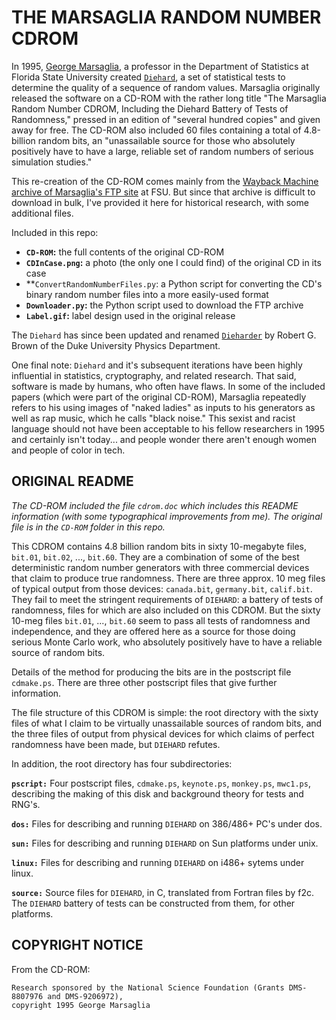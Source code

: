 # THE MARSAGLIA RANDOM NUMBER CDROM

In 1995, [George Marsaglia](https://en.wikipedia.org/wiki/George_Marsaglia), a professor in the Department of Statistics at Florida State University created [`Diehard`](https://en.wikipedia.org/wiki/Diehard_tests), a set of statistical tests to determine the quality of a sequence of random values. Marsaglia originally released the software on a CD-ROM with the rather long title "The Marsaglia Random Number CDROM, Including the Diehard Battery of Tests of Randomness," pressed in an edition of "several hundred copies" and given away for free. The CD-ROM also included 60 files containing a total of 4.8-billion random bits, an "unassailable source for those who absolutely positively have to have a large, reliable set of random numbers of serious simulation studies."

This re-creation of the CD-ROM comes mainly from the [Wayback Machine archive of Marsaglia's FTP site](https://web.archive.org/web/20160119150146/http://stat.fsu.edu/pub/diehard/cdrom/) at FSU. But since that archive is difficult to download in bulk, I've provided it here for historical research, with some additional files.

Included in this repo:  
* **`CD-ROM`:** the full contents of the original CD-ROM  
* **`CDInCase.png`:** a photo (the only one I could find) of the original CD in its case  
* **`ConvertRandomNumberFiles.py`: a Python script for converting the CD's binary random number files into a more easily-used format  
* **`Downloader.py`:** the Python script used to download the FTP archive  
* **`Label.gif`:** label design used in the original release  

The `Diehard` has since been updated and renamed [`Dieharder`](https://webhome.phy.duke.edu/~rgb/General/dieharder.php) by Robert G. Brown of the Duke University Physics Department.

One final note: `Diehard` and it's subsequent iterations have been highly influential in statistics, cryptography, and related research. That said, software is made by humans, who often have flaws. In some of the included papers (which were part of the original CD-ROM), Marsaglia repeatedly refers to his using images of "naked ladies" as inputs to his generators as well as rap music, which he calls "black noise." This sexist and racist language should not have been acceptable to his fellow researchers in 1995 and certainly isn't today... and people wonder there aren't enough women and people of color in tech.


## ORIGINAL README  
*The CD-ROM included the file `cdrom.doc` which includes this README information (with some typographical improvements from me). The original file is in the `CD-ROM` folder in this repo.*

This CDROM contains 4.8 billion random bits in sixty 10-megabyte files, `bit.01`, `bit.02`, ..., `bit.60`. They are a combination of some of the best deterministic random number generators with three commercial devices that claim to produce true randomness. There are three approx. 10 meg files of typical output from those devices: `canada.bit`, `germany.bit`, `calif.bit`. They fail to meet the stringent requirements of `DIEHARD`: a battery of tests of randomness, files for which are also included on this CDROM. But the sixty 10-meg files `bit.01`, ..., `bit.60` seem to pass all tests of randomness and independence, and they are offered here as a source for those doing serious Monte Carlo work, who absolutely positively have to have a reliable source of random bits. 

Details of the method for producing the bits are in the postscript file `cdmake.ps`. There are three other postscript files that give further information.

The file structure of this CDROM is simple: the root directory with
the sixty files of what I claim to be virtually unassailable sources
of random bits, and the three files of output from physical devices
for which claims of perfect randomness have been made, but `DIEHARD` refutes.

In addition, the root directory has four subdirectories:

**`pscript:`** Four postscript files, `cdmake.ps`, `keynote.ps`, `monkey.ps`, `mwc1.ps`, describing the making of this disk and background theory for tests and RNG's.

**`dos:`** Files for describing and running `DIEHARD` on 386/486+ PC's under dos.

**`sun:`** Files for describing and running `DIEHARD` on Sun platforms under unix.

**`linux:`** Files for describing and running `DIEHARD` on i486+ sytems under linux.               

**`source:`** Source files for `DIEHARD`, in C, translated from Fortran files by f2c. The `DIEHARD` battery of tests can be constructed from them, for other platforms.


## COPYRIGHT NOTICE  
From the CD-ROM:

    Research sponsored by the National Science Foundation (Grants DMS-8807976 and DMS-9206972),
    copyright 1995 George Marsaglia

